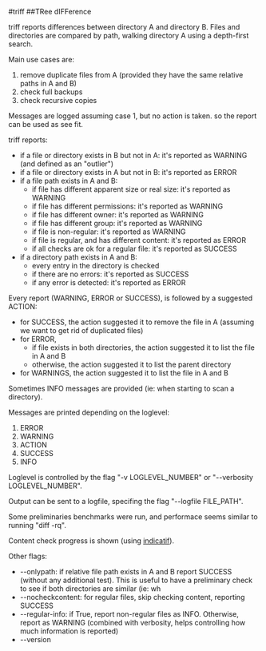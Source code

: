 #triff
##TRee dIFFerence

triff reports differences between directory A and directory B. Files and directories are compared by path, walking directory A using a depth-first search.

Main use cases are:

  1. remove duplicate files from A (provided they have the same relative paths in A and B)
  2. check full backups
  3. check recursive copies

Messages are logged assuming case 1, but no action is taken. so the report can be used as see fit.

triff reports:

  - if a file or directory exists in B but not in A:      it's reported as WARNING (and defined as an "outlier")
  - if a file or directory exists in A but not in B:      it's reported as ERROR
  - if a file path exists in A and B:
    - if file has different apparent size or real size:   it's reported as WARNING
    - if file has different permissions:                  it's reported as WARNING
    - if file has different owner:                        it's reported as WARNING
    - if file has different group:                        it's reported as WARNING
    - if file is non-regular:                             it's reported as WARNING
    - if file is regular, and has different content:      it's reported as ERROR
    - if all checks are ok for a regular file:            it's reported as SUCCESS
  - if a directory path exists in A and B:
    - every entry in the directory is checked
    - if there are no errors:                             it's reported as SUCCESS
    - if any error is detected:                           it's reported as ERROR

Every report (WARNING, ERROR or SUCCESS), is followed by a suggested ACTION:

  - for SUCCESS,  the action suggested it to remove the file in A (assuming we want to get rid of duplicated files)
  - for ERROR,
      - if file exists in both directories, the action suggested it to list the file in A and B
      - otherwise, the action suggested it to list the parent directory
  - for WARNINGS, the action suggested it to list the file in A and B

Sometimes INFO messages are provided (ie: when starting to scan a directory).

Messages are printed depending on the loglevel:

  1. ERROR
  2. WARNING
  3. ACTION
  4. SUCCESS
  5. INFO

Loglevel is controlled by the flag "-v LOGLEVEL_NUMBER" or "--verbosity LOGLEVEL_NUMBER".

Output can be sent to a logfile, specifing the flag "--logfile FILE_PATH".

Some preliminaries benchmarks were run, and performace seems similar to running "diff -rq".

Content check progress is shown (using [indicatif](https://crates.io/crates/indicatif)).

Other flags:

  - --onlypath: if relative file path exists in A and B report SUCCESS (without any additional test). This is useful to have a preliminary check to see if both directories are similar (ie: wh
  - --nocheckcontent: for regular files, skip checking content, reporting SUCCESS
  - --regular-info: if True, report non-regular files as INFO. Otherwise, report as WARNING (combined with verbosity, helps controlling how much information is reported)
  - --version

